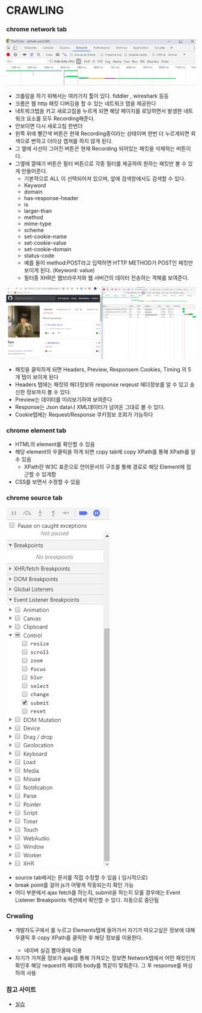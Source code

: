 # CRAWLING

### chrome network tab

![network-tab](./chrome-network.png)

- 크롤링을 하기 위해서는 여러가지 툴이 있다. fiddler , wireshark 등등
- 크롬은 웹 http 패킷 디버깅을 할 수 있는 네트워크 탭을 제공한다
- 네트워크탭을 키고 새로고침을 누르게 되면 해당 페이지를 로딩하면서 발생한 네트워크 요소를 모두 Recording해준다.
- 안보이면 다시 새로고침 한번더
- 왼쪽 위에 빨간색 버튼은 현재 Recording중이라는 상태이며 한번 더 누르게되면 회색으로 변하고 더이상 캡쳐를 하지 않게 된다.
- 그 옆에 사선이 그어진 버튼은 현재 Recording 되어있는 패킷을 삭제하는 버튼이다.
- 그옆에 깔때기 버튼은 필터 버튼으로 각종 필터를 제공하여 원하는 패킷만 볼 수 있게 만들어준다.
    - 기본적으로 ALL 이 선택되어져 있으며, 앞에 검색창에서도 검색할 수 있다.
    - Keyword
    - domain
    - has-response-header
    - is
    - larger-than
    - method
    - mime-type
    - scheme
    - set-cookie-name
    - set-cookie-value
    - set-cookie-domain
    - status-code
    - 예를 들어 method:POST라고 입력하면 HTTP METHOD가 POST인 패킷만 보이게 된다. (Keyword: value)
    - 필터중 XHR은 웹브라우저와 웹 서버간의 데이터 전송하는 객체를 보여준다.

![XHR](./XHR.png)

- 패킷을 클릭하게 되면 Headers, Preview, Responsem Cookies, Timing 의 5개 탭이 보이게 된다
- Headers 탭에는 패킷의 헤더정보와 response reqeust 헤더정보를 알 수 있고 송신한 정보까지 볼 수 있다.
- Preview는 데이터를 미리보기하여 보여준다
- Response는 Json data나 XML데이터가 넘어온 그대로 볼 수 있다.
- Cookie탭에는 Request/Response 쿠키정보 조회가 가능하다

### chrome element tab
- HTML의 element를 확인할 수 있음
- 해당 element의 우클릭을 하게 되면 copy tab에 copy XPath를 통해 XPath를 알 수 있음
    - XPath란 W3C 표준으로 언어문서의 구조를 통해 경로로 해당 Element에 접근할 수 있게함
- CSS를 보면서 수정할 수 있음

### chrome source tab

![source](./chrome-source.png)

- source tab에서는 문서를 직접 수정할 수 있음 ( 임시적으로)
- break point를 걸어 js가 어떻게 작동되는지 확인 가능
- 어디 부분에서 ajax fetch를 하는지, submit을 하는지 모를 경우에는 Event Listener Breakpoints 섹션에서 확인할 수 있다. 자동으로 중단됨


### Crwaling
- 개발자도구에서 <F12>를 누르고 Elements탭에 들어가서 자기가 따오고싶은 정보에 대해 우클릭 후 copy XPath를 클릭한 후 해당 정보를 이용한다.
    - 네이버 실검 뽑아올때 이용
- 자기가 가져올 정보가 ajax를 통해 가져오는 정보면 Network탭에서 어떤 패킷인지 확인후 해당 request의 헤더와 body를 똑같이 맞춰준다. 그 후 response를 파싱하여 사용



### 참고 사이트

- [실습](https://subicura.com/2018/02/14/javascript-debugging.html)
